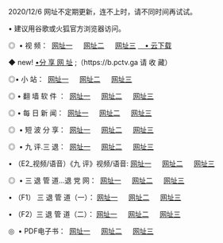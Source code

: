 <p>2020/12/6 网址不定期更新，连不上时，请不同时间再试试。
<p>• 建议用谷歌或火狐官方浏览器访问。
<p>◎  • 视 频： 
<a href="http://hei.guitarhaven.com/" target="_blank">网址一</a> 　 
<a href="http://hrb.guitarhaven.com/" target="_blank">网址二</a> 　 
<a href="http://hrb.guitarhaven.com/b.html" target="_blank">网址三</a>
<a href="https://yadi.sk/d/d0sUeAOpal3njw" target="_blank">　• 云下载 </a></p>
<p>◆ new! <a href="http://huk.guitarhaven.com/a.html">•分 享 网 址</a> ;（https://b.pctv.ga 请 收 藏） </p>

<p>◎•  小 站：  
<a href="http://hei.guitarhaven.com/f.html" target="_blank">网址一</a> 　 
<a href="http://hrb.guitarhaven.com/h.html" target="_blank">网址二</a> 　 
<a href="http://hrb.guitarhaven.com/k/" target="_blank">网址三</a></p><p>

<p>◎  • 翻 墙 软 件 ：  
<a href="http://hei.guitarhaven.com/ff/" target="_blank">网址一</a> 　 
<a href="http://hrb.guitarhaven.com/s/read/a1_nd.html" target="_blank">网址二</a> 　 
<a href="http://hrb.guitarhaven.com/ff/index.html" target="_blank">网址三</a></p>
<p>◎  • 每 日 新 闻：  
<a href="http://hei.guitarhaven.com/day/" target="_blank">网址一</a> 　 
<a href="http://hrb.guitarhaven.com/day/" target="_blank">网址二</a> 　 
<a href="http://hrb.guitarhaven.com/day/index.html" target="_blank">网址三</a></p>
<p>◎   • 短 波 分 享：  
<a href="http://hei.guitarhaven.com/h/" target="_blank">网址一</a> 　 
<a href="http://hrb.guitarhaven.com/h/" target="_blank">网址二</a> 　 
<a href="http://hrb.guitarhaven.com/h/index.html" target="_blank">网址三</a></p>
<p>◎   • 九 评.三 退：  
<a href="http://hei.guitarhaven.com/t/" target="_blank">网址一</a> 　 
<a href="http://hrb.guitarhaven.com/v2/index.html" target="_blank">网址二</a> 　 
<a href="http://hrb.guitarhaven.com/tt/index.html" target="_blank">网址三</a> 　</p>
<p>  • （E2_视频/语音）《九 评》视频/语音: 
<a href="http://hrb.guitarhaven.com/7738.html" target="_blank">网址一</a> 　 
<a href="http://hrb.guitarhaven.com/7614.html" target="_blank">网址二</a> 　 
<a href="http://hrb.guitarhaven.com/7633.html" target="_blank">网址三</a></p>
<p>◎   • 三 退 管 道...退 党 网：  
<a href="http://hei.guitarhaven.com/go/td1.html" target="_blank">网址一</a> 　 
<a href="http://hrb.guitarhaven.com/go/td2.html" target="_blank">网址二</a> 　 
<a href="http://hrb.guitarhaven.com/go/td3.html" target="_blank">网址三</a></p>
<p>  • （F1） 三 退 管 道（一）： 
<a href="http://hei.guitarhaven.com/dd/" target="_blank">网址一</a> 　 
<a href="http://hrb.guitarhaven.com/s/read/a1_tdx.html" target="_blank">网址二</a> 　 
<a href="http://hrb.guitarhaven.com/dd/" target="_blank">网址三</a></p>
<p>  • （F2）三 退 管 道（二）： 
<a href="http://hrb.guitarhaven.com/d/" target="_blank">网址一</a> 　 
<a href="http://hei.guitarhaven.com/d/index.html" target="_blank">网址二</a> 　 
<a href="http://hrb.guitarhaven.com/d/" target="_blank">网址三</a></p>
<p>◎   • PDF电子书：  
<a href="http://hei.guitarhaven.com/p/" target="_blank">网址一</a> 　 
<a href="http://hrb.guitarhaven.com/p/index.html" target="_blank">网址二</a> 　 
<a href="http://hrb.guitarhaven.com/p/" target="_blank">网址三</a></p>
